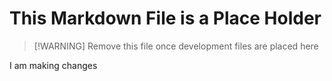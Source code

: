# This Markdown File is a Place Holder
>[!WARNING] Remove this file once development files are placed here

I am making changes